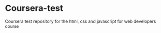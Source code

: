 # Coursera-test
Coursera test repository for the html, css and javascript for web developers course
